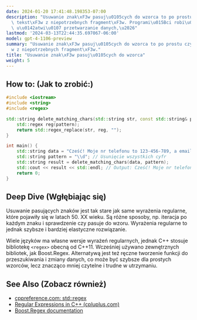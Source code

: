 ```yaml
---
date: 2024-01-20 17:41:48.198353-07:00
description: "Usuwanie znak\xF3w pasuj\u0105cych do wzorca to po prostu czyszczenie\
  \ tekst\xF3w z niepotrzebnych fragment\xF3w. Programi\u015Bci robi\u0105 to, by\
  \ u\u0142atwi\u0107 przetwarzanie danych,\u2026"
lastmod: '2024-03-13T22:44:35.697067-06:00'
model: gpt-4-1106-preview
summary: "Usuwanie znak\xF3w pasuj\u0105cych do wzorca to po prostu czyszczenie tekst\xF3\
  w z niepotrzebnych fragment\xF3w."
title: "Usuwanie znak\xF3w pasuj\u0105cych do wzorca"
weight: 5
---
```


## How to: (Jak to zrobić:)
```C++
#include <iostream>
#include <string>
#include <regex>

std::string delete_matching_chars(std::string str, const std::string& pattern) {
    std::regex reg(pattern);
    return std::regex_replace(str, reg, "");
}

int main() {
    std::string data = "Cześć! Moje nr telefonu to 123-456-789, a email to example@domain.com";
    std::string pattern = "\\d"; // Usunięcie wszystkich cyfr
    std::string result = delete_matching_chars(data, pattern);
    std::cout << result << std::endl; // Output: Cześć! Moje nr telefonu to ---, a email to example@domain.com
    return 0;
}
```

## Deep Dive (Wgłębiając się)
Usuwanie pasujących znaków jest tak stare jak same wyrażenia regularne, które pojawiły się w latach 50. XX wieku. Są różne sposoby, np. iteracja po każdym znaku i sprawdzenie czy pasuje do wzoru. Wyrażenia regularne to jednak szybsze i bardziej elastyczne rozwiązanie.

Wiele języków ma własne wersje wyrażeń regularnych, jednak C++ stosuje bibliotekę `<regex>` obecną od C++11. Wcześniej używano zewnętrznych bibliotek, jak Boost.Regex. Alternatywą jest też ręczne tworzenie funkcji do przeszukiwania i zmiany danych, co może być szybsze dla prostych wzorców, lecz znacząco mniej czytelne i trudne w utrzymaniu.

## See Also (Zobacz również)
- [cppreference.com: std::regex](https://en.cppreference.com/w/cpp/regex)
- [Regular Expressions in C++ (cpluplus.com)](http://www.cplusplus.com/reference/regex/)
- [Boost.Regex documentation](https://www.boost.org/doc/libs/1_75_0/libs/regex/doc/html/index.html)
